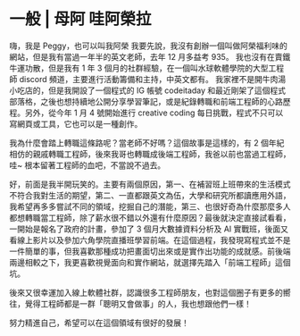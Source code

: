# 一般 | 母阿 哇阿榮拉
嗨，我是 Peggy，也可以叫我阿榮
我要先說，我沒有創辦一個叫做阿榮福利味的網站，但是我有當過一年半的英文老師，去年 12 月多益考 935。
我也沒有在賣鐵牛運功散，但是我有 1 年 3 個月的社群經驗，在一個叫水球軟體學院的大型工程師 discord 頻道，主要進行活動籌備和主持，中英文都有。
我家裡不是開牛肉湯小吃店的，但是我開設了一個程式的 IG 帳號 codeitaday 和最近剛架了這個程式部落格，之後也想持續地公開分享學習筆記，或是紀錄轉職和前端工程師的心路歷程。另外，從今年 1 月 4 號開始進行 creative coding 每日挑戰，程式不只可以寫網頁或工具，它也可以是一種創作。

我為什麼會踏上轉職這條路呢？當老師不好嗎？這個故事是這樣的，有 2 個年紀相仿的親戚轉職工程師，後來我哥也轉職成後端工程師，我爸以前也當過工程師，哇~ 根本留著工程師的血吧，不當說不過去。

好，前面是我半開玩笑的。主要有兩個原因，第一、在補習班上班帶來的生活模式不符合我對生活的期望，第二、一直都跟英文為伍，大學和研究所都讀應用外語，我希望再多多嘗試不同的領域，挖掘自己的潛能，第三、也很好奇為什麼那麼多人都想轉職當工程師，除了薪水很不錯以外還有什麼原因？最後就決定直接試看看，一開始是報名了政府的計畫，參加了 3 個月大數據資料分析及 AI 實戰班，後面又看線上影片以及參加六角學院直播班學習前端。在這個過程，我發現寫程式並不是一件簡單的事，但我喜歡那種成功把畫面切出來或是實作出功能的成就感。前後端兩邊相較之下，我更喜歡視覺面向和實作網站，就選擇先踏入「前端工程師」這個坑。

後來又很幸運加入線上軟體社群，認識很多工程師朋友，也對這個圈子有更多的嚮往，覺得工程師都是一群「聰明又會做事」的人，我也想跟他們一樣！

努力精進自己，希望可以在這個領域有很好的發展！